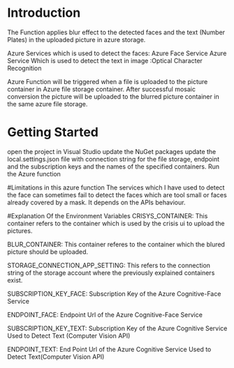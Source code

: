 # Introduction 
The Function applies blur effect to the detected faces and the text (Number Plates) in the uploaded picture in azure storage.

Azure Services which is used to detect the faces: Azure Face Service
Azure Service Which is used to detect the text in image :Optical Character Recognition

Azure Function will be triggered when a file is uploaded to the picture container in Azure file storage container. After successful mosaic conversion the picture will be uploaded to the blurred picture container in the same azure file storage.

# Getting Started
open the project in Visual Studio
update the NuGet packages
update the local.settings.json file with connection string for the file storage, endpoint and the subscription keys and the names of the specified containers. 
Run the Azure function


#Limitations in this azure function
The services which I have used to detect the face can sometimes fail to detect the faces which are tool small or faces already covered by a mask. It depends on the APIs behaviour.

#Explanation Of the Environment Variables
CRISYS_CONTAINER: This container refers to the container which is used by the crisis ui to upload the pictures.

BLUR_CONTAINER: This container referes to the container which the blured picture should be uploaded.

STORAGE_CONNECTION_APP_SETTING: This refers to the connection string of the storage account where the previously explained containers exist.

SUBSCRIPTION_KEY_FACE: Subscription Key of the Azure Cognitive-Face Service 

ENDPOINT_FACE: Endpoint Url of the Azure Cognitive-Face Service 

SUBSCRIPTION_KEY_TEXT: Subscription Key of the Azure Cognitive Service Used to Detect Text (Computer Vision API)

ENDPOINT_TEXT: End Point Url of the Azure Cognitive Service Used to Detect Text(Computer Vision API)
